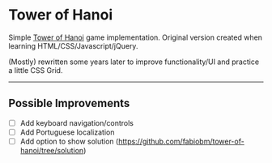 # Tower of Hanoi

Simple [Tower of Hanoi](https://en.wikipedia.org/wiki/Tower_of_Hanoi) game implementation. Original version created when
learning HTML/CSS/Javascript/jQuery.

(Mostly) rewritten some years later to improve functionality/UI and
practice a little CSS Grid.

------

## Possible Improvements

* [ ] Add keyboard navigation/controls
* [ ] Add Portuguese localization
* [ ] Add option to show solution (https://github.com/fabiobm/tower-of-hanoi/tree/solution)